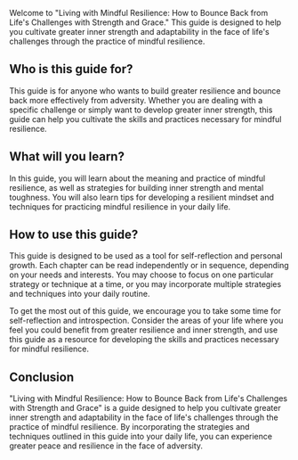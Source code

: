 
Welcome to "Living with Mindful Resilience: How to Bounce Back from Life's Challenges with Strength and Grace." This guide is designed to help you cultivate greater inner strength and adaptability in the face of life's challenges through the practice of mindful resilience.

Who is this guide for?
----------------------

This guide is for anyone who wants to build greater resilience and bounce back more effectively from adversity. Whether you are dealing with a specific challenge or simply want to develop greater inner strength, this guide can help you cultivate the skills and practices necessary for mindful resilience.

What will you learn?
--------------------

In this guide, you will learn about the meaning and practice of mindful resilience, as well as strategies for building inner strength and mental toughness. You will also learn tips for developing a resilient mindset and techniques for practicing mindful resilience in your daily life.

How to use this guide?
----------------------

This guide is designed to be used as a tool for self-reflection and personal growth. Each chapter can be read independently or in sequence, depending on your needs and interests. You may choose to focus on one particular strategy or technique at a time, or you may incorporate multiple strategies and techniques into your daily routine.

To get the most out of this guide, we encourage you to take some time for self-reflection and introspection. Consider the areas of your life where you feel you could benefit from greater resilience and inner strength, and use this guide as a resource for developing the skills and practices necessary for mindful resilience.

Conclusion
----------

"Living with Mindful Resilience: How to Bounce Back from Life's Challenges with Strength and Grace" is a guide designed to help you cultivate greater inner strength and adaptability in the face of life's challenges through the practice of mindful resilience. By incorporating the strategies and techniques outlined in this guide into your daily life, you can experience greater peace and resilience in the face of adversity.
